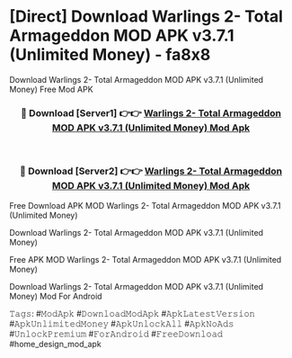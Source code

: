 # [Direct] Download Warlings 2- Total Armageddon MOD APK v3.7.1 (Unlimited Money) - fa8x8
Download Warlings 2- Total Armageddon MOD APK v3.7.1 (Unlimited Money) Free Mod APK

<div align="center">
<h3>🔴 Download [Server1] 👉👉 <a href="https://apk-comot.site?title=Warlings_2-_Total_Armageddon_MOD_APK_v3.7.1_(Unlimited_Money)">Warlings 2- Total Armageddon MOD APK v3.7.1 (Unlimited Money) Mod Apk</a></h3><br>

<h3>🔴 Download [Server2] 👉👉 <a href="https://apk-comot.site?title=Warlings_2-_Total_Armageddon_MOD_APK_v3.7.1_(Unlimited_Money)">Warlings 2- Total Armageddon MOD APK v3.7.1 (Unlimited Money) Mod Apk</a></h3>
</div>


Free Download APK MOD Warlings 2- Total Armageddon MOD APK v3.7.1 (Unlimited Money)

Download Warlings 2- Total Armageddon MOD APK v3.7.1 (Unlimited Money) 

Free APK MOD Warlings 2- Total Armageddon MOD APK v3.7.1 (Unlimited Money) 

Download Warlings 2- Total Armageddon MOD APK v3.7.1 (Unlimited Money) Mod For Android

𝚃𝚊𝚐𝚜: #𝙼𝚘𝚍𝙰𝚙𝚔 #𝙳𝚘𝚠𝚗𝚕𝚘𝚊𝚍𝙼𝚘𝚍𝙰𝚙𝚔 #𝙰𝚙𝚔𝙻𝚊𝚝𝚎𝚜𝚝𝚅𝚎𝚛𝚜𝚒𝚘𝚗 #𝙰𝚙𝚔𝚄𝚗𝚕𝚒𝚖𝚒𝚝𝚎𝚍𝙼𝚘𝚗𝚎𝚢 #𝙰𝚙𝚔𝚄𝚗𝚕𝚘𝚌𝚔𝙰𝚕𝚕 #𝙰𝚙𝚔𝙽𝚘𝙰𝚍𝚜 #𝚄𝚗𝚕𝚘𝚌𝚔𝙿𝚛𝚎𝚖𝚒𝚞𝚖 #𝙵𝚘𝚛𝙰𝚗𝚍𝚛𝚘𝚒𝚍 #𝙵𝚛𝚎𝚎𝙳𝚘𝚠𝚗𝚕𝚘𝚊𝚍 #home_design_mod_apk